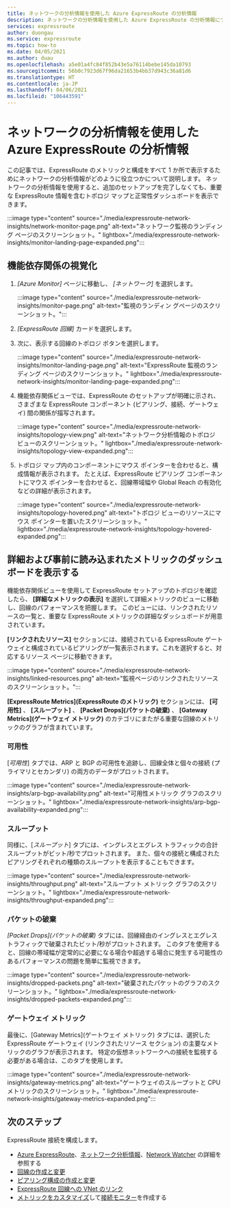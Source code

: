 ```yaml
---
title: ネットワークの分析情報を使用した Azure ExpressRoute の分析情報
description: ネットワークの分析情報を使用した Azure ExpressRoute の分析情報について説明します。
services: expressroute
author: duongau
ms.service: expressroute
ms.topic: how-to
ms.date: 04/05/2021
ms.author: duau
ms.openlocfilehash: a5e01a4fc84f852b43e5a76114bebe145da10793
ms.sourcegitcommit: 56b0c7923d67f96da21653b4bb37d943c36a81d6
ms.translationtype: HT
ms.contentlocale: ja-JP
ms.lasthandoff: 04/06/2021
ms.locfileid: "106443591"
---
```

# <a name="azure-expressroute-insights-using-network-insights"></a>ネットワークの分析情報を使用した Azure ExpressRoute の分析情報

この記事では、ExpressRoute のメトリックと構成をすべて 1 か所で表示するためにネットワークの分析情報がどのように役立つかについて説明します。 ネットワークの分析情報を使用すると、追加のセットアップを完了しなくても、重要な ExpressRoute 情報を含むトポロジ マップと正常性ダッシュボードを表示できます。

:::image type="content" source="./media/expressroute-network-insights/network-monitor-page.png" alt-text="ネットワーク監視のランディング ページのスクリーンショット。" lightbox="./media/expressroute-network-insights/monitor-landing-page-expanded.png":::

## <a name="visualize-functional-dependencies"></a>機能依存関係の視覚化

1. *[Azure Monitor]* ページに移動し、 *[ネットワーク]* を選択します。

    :::image type="content" source="./media/expressroute-network-insights/monitor-page.png" alt-text="監視のランディン グページのスクリーンショット。":::

1. *[ExpressRoute 回線]* カードを選択します。 

1. 次に、表示する回線のトポロジ ボタンを選択します。

   :::image type="content" source="./media/expressroute-network-insights/monitor-landing-page.png" alt-text="ExpressRoute 監視のランディング ページのスクリーンショット。" lightbox="./media/expressroute-network-insights/monitor-landing-page-expanded.png"::: 

1. 機能依存関係ビューでは、ExpressRoute のセットアップが明確に示され、さまざまな ExpressRoute コンポーネント (ピアリング、接続、ゲートウェイ) 間の関係が描写されます。

    :::image type="content" source="./media/expressroute-network-insights/topology-view.png" alt-text="ネットワーク分析情報のトポロジ ビューのスクリーンショット。" lightbox="./media/expressroute-network-insights/topology-view-expanded.png":::

1. トポロジ マップ内のコンポーネントにマウス ポインターを合わせると、構成情報が表示されます。 たとえば、ExpressRoute ピアリング コンポーネントにマウス ポインターを合わせると、回線帯域幅や Global Reach の有効化などの詳細が表示されます。

    :::image type="content" source="./media/expressroute-network-insights/topology-hovered.png" alt-text="トポロジ ビューのリソースにマウス ポインターを置いたスクリーンショット。" lightbox="./media/expressroute-network-insights/topology-hovered-expanded.png":::

## <a name="view-a-detailed-and-pre-loaded-metrics-dashboard"></a>詳細および事前に読み込まれたメトリックのダッシュボードを表示する

機能依存関係ビューを使用して ExpressRoute セットアップのトポロジを確認したら、 **[詳細なメトリックの表示]** を選択して詳細メトリックのビューに移動し、回線のパフォーマンスを把握します。 このビューには、リンクされたリソースの一覧と、重要な ExpressRoute メトリックの詳細なダッシュボードが用意されています。

**[リンクされたリソース]** セクションには、接続されている ExpressRoute ゲートウェイと構成されているピアリングが一覧表示されます。これを選択すると、対応するリソース ページに移動できます。

:::image type="content" source="./media/expressroute-network-insights/linked-resources.png" alt-text="監視ページのリンクされたリソースのスクリーンショット。":::


**[ExpressRoute Metrics]\(ExpressRoute のメトリック\)** セクションには、 **[可用性]** 、 **[スループット]** 、 **[Packet Drops]\(パケットの破棄\)** 、 **[Gateway Metrics]\(ゲートウェイ メトリック\)** のカテゴリにまたがる重要な回線のメトリックのグラフが含まれています。

### <a name="availability"></a>可用性

[*可用性*] タブでは、ARP と BGP の可用性を追跡し、回線全体と個々の接続 (プライマリとセカンダリ) の両方のデータがプロットされます。 

:::image type="content" source="./media/expressroute-network-insights/arp-bgp-availability.png" alt-text="可用性メトリック グラフのスクリーンショット。" lightbox="./media/expressroute-network-insights/arp-bgp-availability-expanded.png":::

### <a name="throughput"></a>スループット

同様に、[*スループット*] タブには、イングレスとエグレス トラフィックの合計スループットがビット/秒でプロットされます。 また、個々の接続と構成されたピアリングそれぞれの種類のスループットを表示することもできます。

:::image type="content" source="./media/expressroute-network-insights/throughput.png" alt-text="スループット メトリック グラフのスクリーンショット。" lightbox="./media/expressroute-network-insights/throughput-expanded.png":::

### <a name="packet-drops"></a>パケットの破棄

*[Packet Drops]\(パケットの破棄\)* タブには、回線経由のイングレスとエグレス トラフィックで破棄されたビット/秒がプロットされます。 このタブを使用すると、回線の帯域幅が定常的に必要になる場合や超過する場合に発生する可能性のあるパフォーマンスの問題を簡単に監視できます。

:::image type="content" source="./media/expressroute-network-insights/dropped-packets.png" alt-text="破棄されたパケットのグラフのスクリーンショット。" lightbox="./media/expressroute-network-insights/dropped-packets-expanded.png":::

### <a name="gateway-metrics"></a>ゲートウェイ メトリック

最後に、[Gateway Metrics]\(ゲートウェイ メトリック\) タブには、選択した ExpressRoute ゲートウェイ (リンクされたリソース セクション) の主要なメトリックのグラフが表示されます。 特定の仮想ネットワークへの接続を監視する必要がある場合は、このタブを使用します。

:::image type="content" source="./media/expressroute-network-insights/gateway-metrics.png" alt-text="ゲートウェイのスループットと CPU メトリックのスクリーンショット。" lightbox="./media/expressroute-network-insights/gateway-metrics-expanded.png":::

## <a name="next-steps"></a>次のステップ

ExpressRoute 接続を構成します。
  
* [Azure ExpressRoute](expressroute-introduction.md)、[ネットワーク分析情報](../azure-monitor/insights/network-insights-overview.md)、[Network Watcher](../network-watcher/network-watcher-monitoring-overview.md) の詳細を参照する
* [回線の作成と変更](expressroute-howto-circuit-arm.md)
* [ピアリング構成の作成と変更](expressroute-howto-routing-arm.md)
* [ExpressRoute 回線への VNet のリンク](expressroute-howto-linkvnet-arm.md)
* [メトリックをカスタマイズ](expressroute-monitoring-metrics-alerts.md)して[接続モニター](../network-watcher/connection-monitor-overview.md)を作成する

